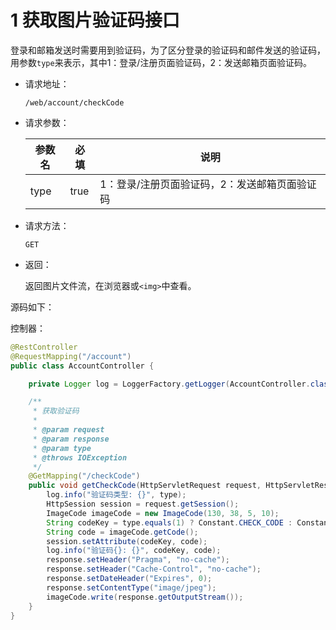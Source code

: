 # 1 获取图片验证码接口

登录和邮箱发送时需要用到验证码，为了区分登录的验证码和邮件发送的验证码，用参数`type`来表示，其中1：登录/注册页面验证码，2：发送邮箱页面验证码。

- 请求地址：

  ```http
  /web/account/checkCode
  ```

- 请求参数：

  | 参数名 | 必填 | 说明                                          |
  | ------ | ---- | --------------------------------------------- |
  | type   | true | 1：登录/注册页面验证码，2：发送邮箱页面验证码 |

- 请求方法：

  `GET`

- 返回：

  返回图片文件流，在浏览器或`<img>`中查看。

源码如下：

控制器：

```java
@RestController
@RequestMapping("/account")
public class AccountController {

    private Logger log = LoggerFactory.getLogger(AccountController.class);

    /**
     * 获取验证码
     *
     * @param request
     * @param response
     * @param type
     * @throws IOException
     */
    @GetMapping("/checkCode")
    public void getCheckCode(HttpServletRequest request, HttpServletResponse response, @RequestParam Integer type) throws IOException {
        log.info("验证码类型: {}", type);
        HttpSession session = request.getSession();
        ImageCode imageCode = new ImageCode(130, 38, 5, 10);
        String codeKey = type.equals(1) ? Constant.CHECK_CODE : Constant.CHECK_CODE_EMAIL;
        String code = imageCode.getCode();
        session.setAttribute(codeKey, code);
        log.info("验证码{}: {}", codeKey, code);
        response.setHeader("Pragma", "no-cache");
        response.setHeader("Cache-Control", "no-cache");
        response.setDateHeader("Expires", 0);
        response.setContentType("image/jpeg");
        imageCode.write(response.getOutputStream());
    }
}
```
